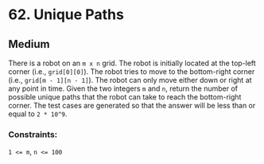 # 62. Unique Paths

## Medium

There is a robot on an `m x n` grid. The robot is initially located at the top-left corner (i.e., `grid[0][0]`). The
robot tries to move to the bottom-right corner (i.e., `grid[m - 1][n - 1]`). The robot can only move either down or
right at any point in time. Given the two integers `m` and `n`, return the number of possible unique paths that the
robot can take to reach the bottom-right corner. The test cases are generated so that the answer will be less than or
equal to `2 * 10^9`.

### Constraints:

`1 <= m`, `n <= 100`